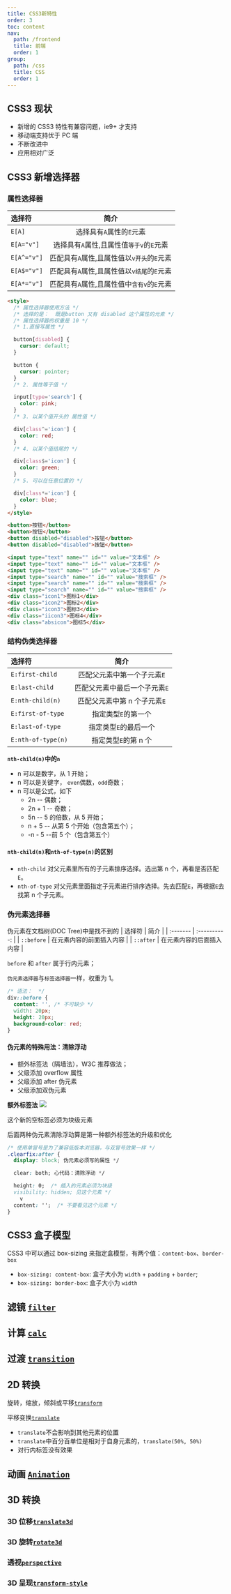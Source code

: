 ```yaml
---
title: CSS3新特性
order: 3
toc: content
nav:
  path: /frontend
  title: 前端
  order: 1
group:
  path: /css
  title: CSS
  order: 1
---
```


## CSS3 现状

- 新增的 CSS3 特性有兼容问题，ie9+ 才支持
- 移动端支持优于 PC 端
- 不断改进中
- 应用相对广泛

## CSS3 新增选择器

### 属性选择器

| 选择符      |                    简介                    |
| :---------- | :----------------------------------------: |
| `E[A]`      |          选择具有`A`属性的`E`元素          |
| `E[A="v"]`  |  选择具有`A`属性,且属性值`等于v`的`E`元素  |
| `E[A^="v"]` | 匹配具有`A`属性,且属性值以`v开头`的`E`元素 |
| `E[A$="v"]` | 匹配具有`A`属性,且属性值以`v结尾`的`E`元素 |
| `E[A*="v"]` | 匹配具有`A`属性,且属性值中`含有v`的`E`元素 |

```html
<style>
  /* 属性选择器使用方法 */
  /* 选择的是：  既是button 又有 disabled 这个属性的元素 */
  /* 属性选择器的权重是 10 */
  /* 1.直接写属性 */

  button[disabled] {
    cursor: default;
  }

  button {
    cursor: pointer;
  }
  /* 2. 属性等于值 */

  input[type='search'] {
    color: pink;
  }
  /* 3. 以某个值开头的 属性值 */

  div[class^='icon'] {
    color: red;
  }
  /* 4. 以某个值结尾的 */

  div[class$='icon'] {
    color: green;
  }
  /* 5. 可以在任意位置的 */

  div[class*='icon'] {
    color: blue;
  }
</style>

<button>按钮</button>
<button>按钮</button>
<button disabled="disabled">按钮</button>
<button disabled="disabled">按钮</button>

<input type="text" name="" id="" value="文本框" />
<input type="text" name="" id="" value="文本框" />
<input type="text" name="" id="" value="文本框" />
<input type="search" name="" id="" value="搜索框" />
<input type="search" name="" id="" value="搜索框" />
<input type="search" name="" id="" value="搜索框" />
<div class="icon1">图标1</div>
<div class="icon2">图标2</div>
<div class="icon3">图标3</div>
<div class="iicon3">图标4</div>
<div class="absicon">图标5</div>
```

### 结构伪类选择器

| 选择符             |             简介              |
| :----------------- | :---------------------------: |
| `E:first-child`    |  匹配父元素中第一个子元素`E`  |
| `E:last-child`     | 匹配父元素中最后一个子元素`E` |
| `E:nth-child(n)`   | 匹配父元素中第 n 个子元素`E`  |
| `E:first-of-type`  |      指定类型`E`的第一个      |
| `E:last-of-type`   |     指定类型`E`的最后一个     |
| `E:nth-of-type(n)` |     指定类型`E`的第 n 个      |

<!-- <Alert type="info"> -->

**`nth-child(n)`中的`n`** <br>

- n 可以是数字，从 1 开始；
- n 可以是关键字， `even`偶数，`odd`奇数；
- n 可以是公式，如下
  - 2n -- 偶数；
  - 2n + 1 -- 奇数；
  - 5n -- 5 的倍数，从 5 开始；
  - n + 5 -- 从第 5 个开始（包含第五个）；
  - -n - 5 --前 5 个（包含第五个）

<!-- </Alert> -->

#### `nth-child(n)`和`nth-of-type(n)`的区别

- `nth-child` 对父元素里所有的子元素排序选择。选出第 n 个，再看是否匹配`E`。
- `nth-of-type` 对父元素里面指定子元素进行排序选择。先去匹配`E`，再根据`E`去找第 n 个子元素。

### 伪元素选择器

伪元素在文档树(DOC Tree)中是找不到的 | 选择符 | 简介 | | :------- | :----------: | | `::before` | 在元素内容的前面插入内容 | | `::after` | 在元素内容的后面插入内容 |

`before` 和 `after` 属于行内元素；

`伪元素选择器`与`标签选择器`一样，权重为 1。

```css
/* 语法：  */
div::before {
  content: '', /* 不可缺少 */
  width: 20px;
  height: 20px;
  background-color: red;
}
```

#### 伪元素的特殊用法：清除浮动

- 额外标签法（隔墙法），W3C 推荐做法；
- 父级添加 overflow 属性
- 父级添加 after 伪元素
- 父级添加双伪元素

**额外标签法** <img src="./assets/额外标签法.png" />

这个新的空标签必须为块级元素

后面两种伪元素清除浮动算是第一种额外标签法的升级和优化

```css
/* 使用单冒号是为了兼容低版本浏览器，与双冒号效果一样 */
.clearfix:after {
  display: block; 伪元素必须写的属性 */

  clear: both; 心代码：清除浮动 */

  height: 0;  /* 插入的元素必须为块级
  visibility: hidden; 见这个元素 */
    v
  content: '';  /* 不要看见这个元素 */
}
```

## CSS3 盒子模型

CSS3 中可以通过 box-sizing 来指定盒模型，有两个值：`content-box`、`border-box`

- `box-sizing: content-box`: 盒子大小为 `width` + `padding` + `border`;
- `box-sizing: border-box`: 盒子大小为 `width`

## 滤镜 [`filter`](https://developer.mozilla.org/zh-CN/docs/Web/CSS/filter)

## 计算 [`calc`](https://developer.mozilla.org/zh-CN/docs/Web/CSS/calc)

## 过渡 [`transition`](https://developer.mozilla.org/zh-CN/docs/Web/CSS/transition)

## 2D 转换

旋转，缩放，倾斜或平移[`transform`](https://developer.mozilla.org/zh-CN/docs/Web/CSS/transform)

平移变换[`translate`](https://developer.mozilla.org/zh-CN/docs/Web/CSS/translate)

<!-- <Alert type='warn'> -->

- `translate`不会影响到其他元素的位置
- `translate`中百分百单位是相对于自身元素的，`translate(50%, 50%)`
- 对行内标签没有效果 
<!-- </Alert> -->

## 动画 [`Animation`](https://developer.mozilla.org/zh-CN/docs/Web/CSS/animation)

## 3D 转换

### 3D 位移[`translate3d`](https://developer.mozilla.org/zh-CN/docs/Web/CSS/transform-function/translate3d)

### 3D 旋转[`rotate3d`](https://developer.mozilla.org/zh-CN/docs/Web/CSS/transform-function/rotate3d)

### 透视[`perspective`](https://developer.mozilla.org/zh-CN/docs/Web/CSS/perspective)

### 3D 呈现[`transform-style`](https://developer.mozilla.org/zh-CN/docs/Web/CSS/transform-style)
